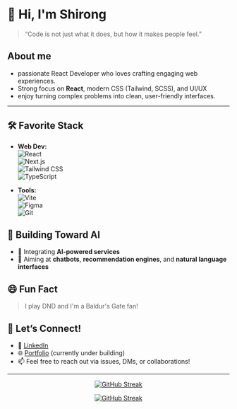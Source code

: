 # 👋 Hi, I'm Shirong

> “Code is not just what it does, but how it makes people feel.”

## About me
- passionate React Developer who loves crafting engaging web experiences.
- Strong focus on **React**, modern CSS (Tailwind, SCSS), and UI/UX
- enjoy turning complex problems into clean, user-friendly interfaces.

---

## 🛠️ Favorite Stack

- **Web Dev:**  
  ![React](https://img.shields.io/badge/-React-61DAFB?logo=react&logoColor=white&style=flat-square)  
  ![Next.js](https://img.shields.io/badge/-Next.js-000000?logo=next.js&logoColor=white&style=flat-square)  
  ![Tailwind CSS](https://img.shields.io/badge/-TailwindCSS-06B6D4?logo=tailwind-css&logoColor=white&style=flat-square)  
  ![TypeScript](https://img.shields.io/badge/-TypeScript-3178C6?logo=typescript&logoColor=white&style=flat-square)

 
- **Tools:**  
  ![Vite](https://img.shields.io/badge/-Vite-646CFF?logo=vite&logoColor=white&style=flat-square)  
  ![Figma](https://img.shields.io/badge/-Figma-F24E1E?logo=figma&logoColor=white&style=flat-square)  
  ![Git](https://img.shields.io/badge/-Git-F05032?logo=git&logoColor=white&style=flat-square)


## 🔧 Building Toward AI

- 🧠 Integrating **AI-powered services** 
- 🚀 Aiming at **chatbots**, **recommendation engines**, and **natural language interfaces**

## 😄 Fun Fact
> I play DND and I'm a Baldur's Gate fan!

## 🤝 Let’s Connect!

- 💼 [LinkedIn](https://www.linkedin.com/in/shirong-tang/)
- 🌐 [Portfolio](https://shirong.site) (currently under building)
- 📫 Feel free to reach out via issues, DMs, or collaborations!
 
---
<div align="center">
  
[![GitHub Streak](https://github-readme-streak-stats-gilt-three.vercel.app?user=ThundeRayn&theme=dark)](https://git.io/streak-stats)

  <a href="https://git.io/streak-stats"><img src="https://streak-stats.demolab.com?user=ThundeRayn&theme=dark&hide_border=true" alt="GitHub Streak" /></a>
</div>

